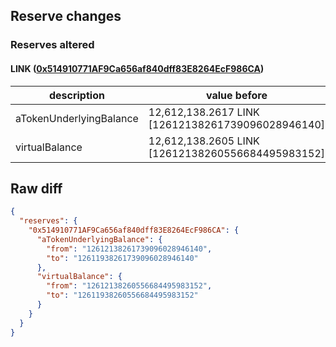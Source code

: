 ## Reserve changes

### Reserves altered

#### LINK ([0x514910771AF9Ca656af840dff83E8264EcF986CA](https://etherscan.io/address/0x514910771AF9Ca656af840dff83E8264EcF986CA))

| description | value before | value after |
| --- | --- | --- |
| aTokenUnderlyingBalance | 12,612,138.2617 LINK [12612138261739096028946140] | 12,611,938.2617 LINK [12611938261739096028946140] |
| virtualBalance | 12,612,138.2605 LINK [12612138260556684495983152] | 12,611,938.2605 LINK [12611938260556684495983152] |


## Raw diff

```json
{
  "reserves": {
    "0x514910771AF9Ca656af840dff83E8264EcF986CA": {
      "aTokenUnderlyingBalance": {
        "from": "12612138261739096028946140",
        "to": "12611938261739096028946140"
      },
      "virtualBalance": {
        "from": "12612138260556684495983152",
        "to": "12611938260556684495983152"
      }
    }
  }
}
```